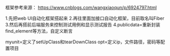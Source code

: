 框架参考来源：
https://www.cnblogs.com/wangxiaoqun/p/6924797.html

1.先把web UI自动化框架搭起来
2.再往里面加接口自动化框架，目前取名叫Fiber
3.然后再搭前后端服务来控制测试用例和显示测试报告
4.publicdata=重新封装find_element等方法，自定义断言

myunit=定义了setUpClass和tearDownClass
opt=定义ip，文件路径，密码等配置项目